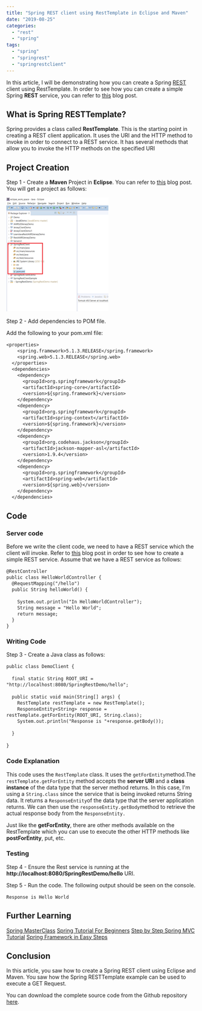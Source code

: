 ```yaml
---
title: "Spring REST client using RestTemplate in Eclipse and Maven"
date: "2019-08-25"
categories: 
  - "rest"
  - "spring"
tags: 
  - "spring"
  - "springrest"
  - "springrestclient"
---
```


In this article, I will be demonstrating how you can create a Spring [REST](https://learnjava.co.in/rest/) client using RestTemplate. In order to see how you can create a simple Spring **REST** service, you can refer to [this](https://learnjava.co.in/how-to-create-a-spring-rest-application-via-maven-and-eclipse) blog post.

## What is Spring RESTTemplate?

Spring provides a class called **RestTemplate**. This is the starting point in creating a REST client application. It uses the URI and the HTTP method to invoke in order to connect to a REST service. It has several methods that allow you to invoke the HTTP methods on the specified URI

## Project Creation

Step 1 - Create a **Maven** Project in **Eclipse**. You can refer to [this](https://learnjava.co.in/how-to-create-a-maven-project-in-eclipse/) blog post. You will get a project as follows:

![](images/SpringRestClientProjectCreation-269x300.png)


Step 2 - Add dependencies to POM file.

Add the following to your pom.xml file:

```
<properties>
    <spring.framework>5.1.3.RELEASE</spring.framework>
    <spring.web>5.1.3.RELEASE</spring.web>
  </properties>
  <dependencies>
    <dependency>
      <groupId>org.springframework</groupId>
      <artifactId>spring-core</artifactId>
      <version>${spring.framework}</version>
    </dependency>
    <dependency>
      <groupId>org.springframework</groupId>
      <artifactId>spring-context</artifactId>
      <version>${spring.framework}</version>
    </dependency>
    <dependency>
      <groupId>org.codehaus.jackson</groupId>
      <artifactId>jackson-mapper-asl</artifactId>
      <version>1.9.4</version>
    </dependency>
    <dependency>
      <groupId>org.springframework</groupId>
      <artifactId>spring-web</artifactId>
      <version>${spring.web}</version>
    </dependency>
  </dependencies>
```

## Code

### Server code

Before we write the client code, we need to have a REST service which the client will invoke. Refer to [this](https://learnjava.co.in/how-to-create-a-spring-rest-application-via-maven-and-eclipse) blog post in order to see how to create a simple REST service. Assume that we have a REST service as follows:

```
@RestController
public class HelloWorldController {
  @RequestMapping("/hello")
  public String helloWorld() {
 
    System.out.println("In HelloWorldController");
    String message = "Hello World";
    return message;
  }
}
```

### Writing Code

Step 3 - Create a Java class as follows:

```
public class DemoClient {
  
  final static String ROOT_URI = "http://localhost:8080/SpringRestDemo/hello";

  public static void main(String[] args) {
    RestTemplate restTemplate = new RestTemplate();
    ResponseEntity<String> response = restTemplate.getForEntity(ROOT_URI, String.class);
    System.out.println("Response is "+response.getBody());

  }

}

```

### Code Explanation

This code uses the `RestTemplate` class. It uses the `getForEntity`method.The `restTemplate.getForEntity` method accepts the **server URI** and a **class instance** of the data type that the server method returns. In this case, I'm using a `String.class`  since the service that is being invoked returns String data. It returns a `ResponseEntity`of the data type that the server application returns. We can then use the `responseEntity.getBody`method to retrieve the actual response body from the `ResponseEntity.`

Just like the **getForEntity**, there are other methods available on the RestTemplate which you can use to execute the other HTTP methods like **postForEntity**, put, etc.

### Testing

Step 4 - Ensure the Rest service is running at the **http://localhost:8080/SpringRestDemo/hello** URI.

Step 5 - Run the code. The following output should be seen on the console.

```
Response is Hello World
```

## Further Learning

[Spring MasterClass](https://click.linksynergy.com/deeplink?id=MnzIZAZNE5Y&mid=39197&murl=https%3A%2F%2Fwww.udemy.com%2Fcourse%2Fjava-spring-framework-masterclass%2F) [Spring Tutorial For Beginners](https://click.linksynergy.com/deeplink?id=MnzIZAZNE5Y&mid=39197&murl=https%3A%2F%2Fwww.udemy.com%2Fcourse%2Fspring-tutorial-for-beginners%2F) [Step by Step Spring MVC Tutorial](https://click.linksynergy.com/deeplink?id=MnzIZAZNE5Y&mid=39197&murl=https%3A%2F%2Fwww.udemy.com%2Fcourse%2Fspring-mvc-tutorial-for-beginners-step-by-step%2F) [Spring Framework in Easy Steps](https://click.linksynergy.com/deeplink?id=MnzIZAZNE5Y&mid=39197&murl=https%3A%2F%2Fwww.udemy.com%2Fcourse%2Fspringframeworkineasysteps%2F)

## Conclusion

In this article, you saw how to create a Spring REST client using Eclipse and Maven. You saw how the Spring RESTTemplate example can be used to execute a GET Request.

You can download the complete source code from the Github repository [here](https://github.com/learnjavawithreshma/SpringRestClient).
